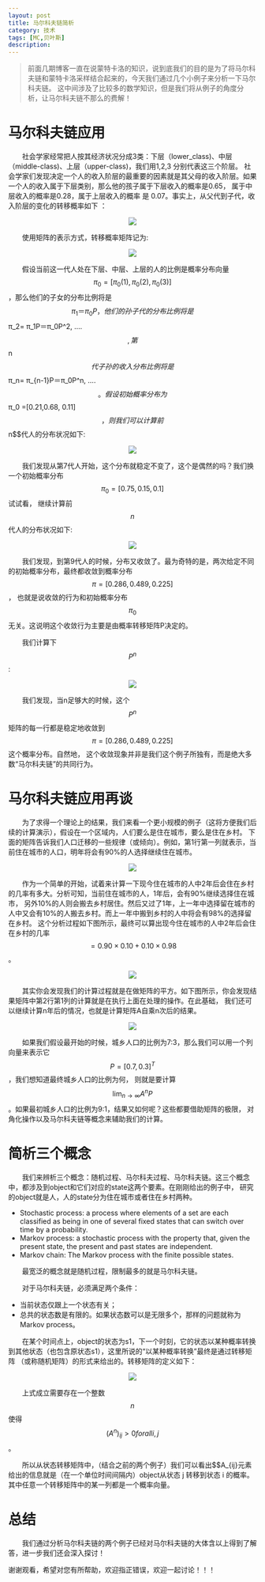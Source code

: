 ```yaml
---
layout: post
title: 马尔科夫链简析 
category: 技术
tags: [MC,贝叶斯]
description: 
---
```


> 前面几期博客一直在说蒙特卡洛的知识，说到底我们的目的是为了将马尔科夫链和蒙特卡洛采样结合起来的，今天我们通过几个小例子来分析一下马尔科夫链。
这中间涉及了比较多的数学知识，但是我们将从例子的角度分析，让马尔科夫链不那么的费解！

# 马尔科夫链应用 #

　　社会学家经常把人按其经济状况分成3类：下层（lower_class)、中层（middle-class)、上层（upper-class)，我们用1,2,3 分别代表这三个阶层。
社会学家们发现决定一个人的收入阶层的最重要的因素就是其父母的收入阶层。如果一个人的收入属于下层类别，那么他的孩子属于下层收入的概率是0.65，
属于中层收入的概率是0.28，属于上层收入的概率 是 0.07。事实上，从父代到子代，收入阶层的变化的转移概率如下 ：

<p align="center">
    <img src="/assets/img/Bayes/MCChain1.png">
</p>

　　使用矩阵的表示方式，转移概率矩阵记为:

<p align="center">
    <img src="/assets/img/Bayes/MCChain2.png">
</p>

　　假设当前这一代人处在下层、中层、上层的人的比例是概率分布向量$$π_0= [ π_0(1),π_0(2),π_0(3)]$$，那么他们的子女的分布比例将是$$π_1＝π_0P，
他们的孙子代的分布比例将是$$π_2= π_1P＝π_0P^2, ….$$, 第$$n$$代子孙的收入分布比例将是$$π_n= π_{n-1}P＝π_0P^n, ….$$。假设初始概率分布为
$$π_0 =[0.21,0.68, 0.11]$$，则我们可以计算前$$n$$代人的分布状况如下:

<p align="center">
    <img src="/assets/img/Bayes/MCChain3.png">
</p>

　　我们发现从第7代人开始，这个分布就稳定不变了，这个是偶然的吗？我们换一个初始概率分布$$π_0 = [0.75, 0.15, 0.1]$$试试看，
继续计算前$$n$$代人的分布状况如下:

<p align="center">
    <img src="/assets/img/Bayes/MCChain4.png">
</p>

　　我们发现，到第9代人的时候，分布又收敛了。最为奇特的是，两次给定不同的初始概率分布，最终都收敛到概率分布$$π = [0.286,0.489,0.225]$$，
也就是说收敛的行为和初始概率分布$$π_0$$无关。这说明这个收敛行为主要是由概率转移矩阵P决定的。

　　我们计算下$$P^n$$:

<p align="center">
    <img src="/assets/img/Bayes/MCChain5.png">
</p>

　　我们发现，当n足够大的时候，这个$$P^n$$矩阵的每一行都是稳定地收敛到$$π = [0.286,0.489,0.225]$$ 这个概率分布。自然地，
这个收敛现象并非是我们这个例子所独有，而是绝大多数“马尔科夫链”的共同行为。

# 马尔科夫链应用再谈 #

　　为了求得一个理论上的结果，我们来看一个更小规模的例子（这将方便我们后续的计算演示），假设在一个区域内，人们要么是住在城市，要么是住在乡村。
下面的矩阵告诉我们人口迁移的一些规律（或倾向）。例如，第1行第一列就表示，当前住在城市的人口，明年将会有90%的人选择继续住在城市。

<p align="center">
    <img src="/assets/img/Bayes/MCChain6.png">
</p>

　　作为一个简单的开始，试着来计算一下现今住在城市的人中2年后会住在乡村的几率有多大。分析可知，当前住在城市的人，1年后，会有90%继续选择住在城市，
另外10%的人则会搬去乡村居住。然后又过了1年，上一年中选择留在城市的人中又会有10%的人搬去乡村。而上一年中搬到乡村的人中将会有98%的选择留在乡村。
这个分析过程如下图所示，最终可以算出现今住在城市的人中2年后会住在乡村的几率$$=0.90\times 0.10 + 0.10\times 0.98$$。

<p align="center">
    <img src="/assets/img/Bayes/MCChain7.png">
</p>

　　其实你会发现我们的计算过程就是在做矩阵的平方。如下图所示，你会发现结果矩阵中第2行第1列的计算就是在执行上面在处理的操作。在此基础，
我们还可以继续计算n年后的情况，也就是计算矩阵A自乘n次后的结果。

<p align="center">
    <img src="/assets/img/Bayes/MCChain8.png">
</p>

　　如果我们假设最开始的时候，城乡人口的比例为7:3，那么我们可以用一个列向量来表示它$$P=[0.7, 0.3]^T$$，我们想知道最终城乡人口的比例为何，
则就是要计算$$\lim_{n\to \infty}A^nP$$。如果最初城乡人口的比例为9:1，结果又如何呢？这些都要借助矩阵的极限，
对角化操作以及马尔科夫链等概念来辅助我们的计算。

# 简析三个概念 #

　　我们来辨析三个概念：随机过程、马尔科夫过程、马尔科夫链。这三个概念中，都涉及到object和它们对应的state这两个要素。在刚刚给出的例子中，
研究的object就是人，人的state分为住在城市或者住在乡村两种。

- Stochastic process: a process where elements of a set are each classified as being in one of several fixed states that can switch over time by a probability.
- Markov process: a stochastic process with the property that, given the present state, the present and past states are independent.
- Markov chain: The Markov process with the finite possible states.

　　最宽泛的概念就是随机过程，限制最多的就是马尔科夫链。

　　对于马尔科夫链，必须满足两个条件：

- 当前状态仅跟上一个状态有关；
- 总共的状态数是有限的。如果状态数可以是无限多个，那样的问题就称为Markov process。

　　在某个时间点上，object的状态为s1，下一个时刻，它的状态以某种概率转换到其他状态（也包含原状态s1），这里所说的“以某种概率转换”最终是通过转移矩阵
（或称随机矩阵）的形式来给出的。转移矩阵的定义如下：

<p align="center">
    <img src="/assets/img/Bayes/MCChain9.png">
</p>

　　上式成立需要存在一个整数$$n$$使得$$(A^n)_{ij}>0 for all i, j$$。

　　所以从状态转移矩阵中，（结合之前的两个例子）我们可以看出$$A_{ij}元素给出的信息就是（在一个单位时间间隔内）object从状态 j 转移到状态 i 的概率。
其中任意一个转移矩阵中的某一列都是一个概率向量。

# 总结 #

　　我们通过分析马尔科夫链的两个例子已经对马尔科夫链的大体含以上得到了解答，进一步我们还会深入探讨！

谢谢观看，希望对您有所帮助，欢迎指正错误，欢迎一起讨论！！！